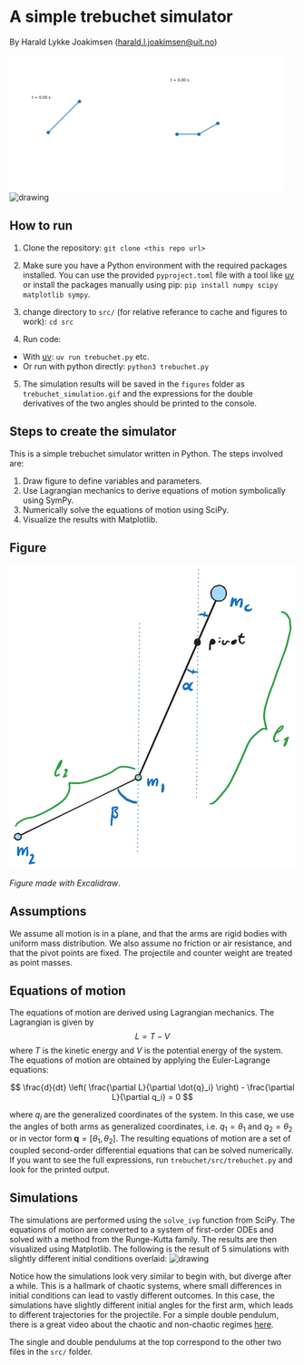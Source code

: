 # A simple trebuchet simulator

By Harald Lykke Joakimsen (harald.l.joakimsen@uit.no)
<div>
  <img src="figures/single_pendulum_simulation.gif" alt="drawing" width="240"/>
  <img src="figures/double_pendulum_simulation.gif" alt="drawing" width="240"/>
  <img src="figures/trebuchet_simulation.gif" alt="drawing" width="240"/>
</div>

## How to run
1. Clone the repository: `git clone <this repo url>`

2. Make sure you have a Python environment with the required packages installed. You can use the provided `pyproject.toml` file with a tool like [uv](https://docs.astral.sh/uv/) or install the packages manually using pip:
`pip install numpy scipy matplotlib sympy`.

3. change directory to `src/` (for relative referance to cache and figures to work): `cd src`

4. Run code:
  - With [uv](https://docs.astral.sh/uv/): `uv run trebuchet.py` etc.
  - Or run with python directly: `python3 trebuchet.py`

5. The simulation results will be saved in the `figures` folder as `trebuchet_simulation.gif` and the expressions for the double derivatives of the two angles should be printed to the console.

## Steps to create the simulator

This is a simple trebuchet simulator written in Python. The steps involved are:

1. Draw figure to define variables and parameters.
2. Use Lagrangian mechanics to derive equations of motion symbolically using SymPy.
3. Numerically solve the equations of motion using SciPy.
4. Visualize the results with Matplotlib.

## Figure
<img src="figures/trebuchet.png" alt="drawing" width="600"/>

*Figure made with Excalidraw*.


## Assumptions

We assume all motion is in a plane, and that the arms are rigid bodies with uniform mass distribution. We also assume no friction or air resistance, and that the pivot points are fixed. The projectile and counter weight are treated as point masses.

## Equations of motion

The equations of motion are derived using Lagrangian mechanics. The Lagrangian is given by
$$
L = T - V
$$
where $T$ is the kinetic energy and $V$ is the potential energy of the system. The equations of motion are obtained by applying the Euler-Lagrange equations:

$$
\frac{d}{dt} \left( \frac{\partial L}{\partial \dot{q}_i} \right) - \frac{\partial L}{\partial q_i} = 0
$$

where $q_i$ are the generalized coordinates of the system. In this case, we use the angles of both arms as generalized coordinates, i.e. $q_1 = \theta_1$ and $q_2 = \theta_2$ or in vector form $\mathbf{q} = [\theta_1, \theta_2]$. The resulting equations of motion are a set of coupled second-order differential equations that can be solved numerically. If you want to see the full expressions, run `trebuchet/src/trebuchet.py` and look for the printed output. 

## Simulations

The simulations are performed using the `solve_ivp` function from SciPy. The equations of motion are converted to a system of first-order ODEs and solved with a method from the Runge-Kutta family. The results are then visualized using Matplotlib. 
The following is the result of 5 simulations with slightly different initial conditions overlaid:
<img src="figures/trebuchet_simulation.gif" alt="drawing" width="500"/>

Notice how the simulations look very similar to begin with, but diverge after a while. This is a hallmark of chaotic systems, where small differences in initial conditions can lead to vastly different outcomes. In this case, the simulations have slightly different initial angles for the first arm, which leads to different trajectories for the projectile.
For a simple double pendulum, there is a great video about the chaotic and non-chaotic regimes [here](https://youtu.be/dtjb2OhEQcU?si=gX-E7mNNErbK_Xul).

The single and double pendulums at the top correspond to the other two files in the `src/` folder.
